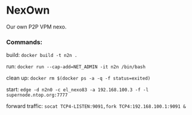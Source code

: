 # NexOwn
Our own P2P VPM nexo.


### Commands:

build: `docker build -t n2n .`

run: `docker run --cap-add=NET_ADMIN -it n2n /bin/bash`

clean up: `docker rm $(docker ps -a -q -f status=exited)`

start: `edge -d n2n0 -c el_nexo83 -a 192.168.100.3 -f -l supernode.ntop.org:7777`

forward traffic: `socat TCP4-LISTEN:9091,fork TCP4:192.168.100.1:9091 &`
